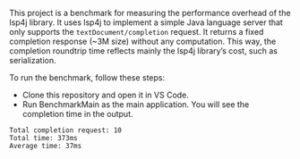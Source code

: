This project is a benchmark for measuring the performance overhead of the lsp4j library. It uses lsp4j to implement a simple Java language server that only supports the `textDocument/completion` request. It returns a fixed completion response (~3M size) without any computation. This way, the completion roundtrip time reflects mainly the lsp4j library’s cost, such as serialization.

To run the benchmark, follow these steps:

- Clone this repository and open it in VS Code.
- Run BenchmarkMain as the main application. You will see the completion time in the output.
```
Total completion request: 10
Total time: 373ms
Average time: 37ms
```
